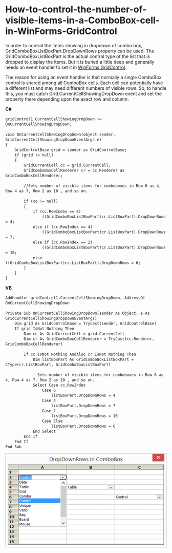 # How-to-control-the-number-of-visible-items-in-a-ComboBox-cell-in-WinForms-GridControl
In order to control the items showing in dropdown of combo box, GridComboBoxListBoxPart.DropDownRows property can be used. The GridComboBoxListBoxPart is the actual control type of the list that is dropped to display the items. But it is buried a little deep and generally needs an event handler to set it in [WinForms GridControl](https://www.syncfusion.com/winforms-ui-controls/grid-control).

The reason for using an event handler is that normally a single ComboBox control is shared among all ComboBox cells. Each cell can potentially have a different list and may need different numbers of visible rows. So, to handle this, you must catch Grid.CurrentCellShowingDropDown event and set the property there depending upon the exact row and column.

**C#**

```
gridControl1.CurrentCellShowingDropDown += OnCurrentCellShowingDropDown;

void OnCurrentCellShowingDropDown(object sender, GridCurrentCellShowingDropDownEventArgs e)
{
    GridControlBase grid = sender as GridControlBase;
    if (grid != null)
    {
        GridCurrentCell cc = grid.CurrentCell;
        GridComboBoxCellRenderer cr = cc.Renderer as GridComboBoxCellRenderer;

        //Sets number of visible items for comboboxes in Row 6 as 4, Row 4 as 7, Row 2 as 10 , and so on. 

        if (cc != null)
        {
            if (cc.RowIndex == 6)
                ((GridComboBoxListBoxPart)cr.ListBoxPart).DropDownRows = 4;
            else if (cc.RowIndex == 4)
                ((GridComboBoxListBoxPart)cr.ListBoxPart).DropDownRows = 7;
            else if (cc.RowIndex == 2)
                ((GridComboBoxListBoxPart)cr.ListBoxPart).DropDownRows = 10;
            else ((GridComboBoxListBoxPart)cr.ListBoxPart).DropDownRows = 6;
        }
    }
}
```

**VB**

```
AddHandler gridControl1.CurrentCellShowingDropDown, AddressOf OnCurrentCellShowingDropDown

Private Sub OnCurrentCellShowingDropDown(sender As Object, e As GridCurrentCellShowingDropDownEventArgs)
    Dim grid As GridControlBase = TryCast(sender, GridControlBase)
    If grid IsNot Nothing Then
        Dim cc As GridCurrentCell = grid.CurrentCell
        Dim cr As GridComboBoxCellRenderer = TryCast(cc.Renderer, GridComboBoxCellRenderer)

        If cc IsNot Nothing AndAlso cr IsNot Nothing Then
            Dim listBoxPart As GridComboBoxListBoxPart = CType(cr.ListBoxPart, GridComboBoxListBoxPart)

            ' Sets number of visible items for comboboxes in Row 6 as 4, Row 4 as 7, Row 2 as 10 , and so on.
            Select Case cc.RowIndex
                Case 6
                    listBoxPart.DropDownRows = 4
                Case 4
                    listBoxPart.DropDownRows = 7
                Case 2
                    listBoxPart.DropDownRows = 10
                Case Else
                    listBoxPart.DropDownRows = 6
            End Select
        End If
    End If
End Sub
``` 

![Dropdown of combobox in a cell](DropdownrowsComboBox.png)
